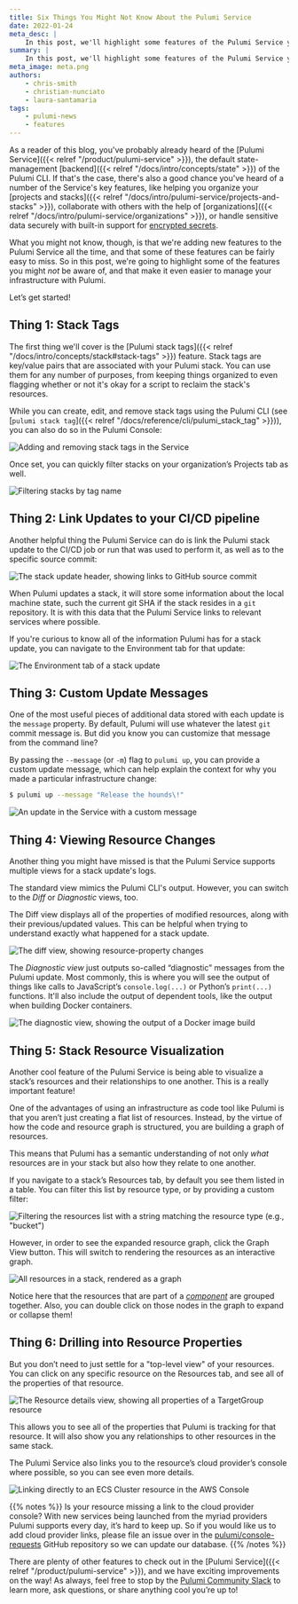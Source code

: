 ```yaml
---
title: Six Things You Might Not Know About the Pulumi Service
date: 2022-01-24
meta_desc: |
    In this post, we'll highlight some features of the Pulumi Service you might not be aware of, making it even easier to manage your infrastructure using Pulumi.
summary: |
    In this post, we'll highlight some features of the Pulumi Service you might not be aware of, making it even easier to manage your infrastructure using Pulumi. Let’s get started!
meta_image: meta.png
authors:
    - chris-smith
    - christian-nunciato
    - laura-santamaria
tags:
    - pulumi-news
    - features
---
```


As a reader of this blog, you've probably already heard of the [Pulumi Service]({{< relref "/product/pulumi-service" >}}), the default state-management [backend]({{< relref "/docs/intro/concepts/state" >}}) of the Pulumi CLI. If that's the case, there's also a good chance you've heard of a number of the Service's key features, like helping you organize your [projects and stacks]({{< relref "/docs/intro/pulumi-service/projects-and-stacks" >}}), collaborate with others with the help of [organizations]({{< relref "/docs/intro/pulumi-service/organizations" >}}), or handle sensitive data securely with built-in support for [encrypted secrets](https://www.pulumi.com/docs/intro/concepts/secrets/).

What you might not know, though, is that we're adding new features to the Pulumi Service all the time, and that some of these features can  be fairly easy to miss. So in this post, we're going to highlight some of the features you might _not_ be aware of, and that make it even easier to manage your infrastructure with Pulumi.

Let’s get started!

## Thing 1: Stack Tags

The first thing we'll cover is the [Pulumi stack tags]({{< relref "/docs/intro/concepts/stack#stack-tags" >}}) feature. Stack tags are key/value pairs that are associated with your Pulumi stack. You can use them for any number of purposes, from keeping things organized to even flagging whether or not it's okay for a script to reclaim the stack's resources.

While you can create, edit, and remove stack tags using the Pulumi CLI (see [`pulumi stack tag`]({{< relref "/docs/reference/cli/pulumi_stack_tag" >}})), you can also do so in the Pulumi Console:

![Adding and removing stack tags in the Service ](https://user-images.githubusercontent.com/274700/150612443-b0b187e1-6329-42ca-816f-01de1bc5d4ff.gif)

Once set, you can quickly filter stacks on your organization’s Projects tab as well.

![Filtering stacks by tag name](https://user-images.githubusercontent.com/274700/150613454-1554b763-2e8b-42e9-80ce-e629048bb1b9.png)

## Thing 2: Link Updates to your CI/CD pipeline

Another helpful thing the Pulumi Service can do is link the Pulumi stack update to the CI/CD job or run that was used to perform it, as well as to the specific source commit:

![The stack update header, showing links to GitHub source commit](https://user-images.githubusercontent.com/274700/150612892-f8e84597-2ce2-4687-8acc-236a57f6c6a4.png)

When Pulumi updates a stack, it will store some information about the local machine state, such the current git SHA if the stack resides in a `git` repository. It is with this data that the Pulumi Service links to relevant services where possible.

If you're curious to know all of the information Pulumi has for a stack update, you can navigate to the Environment tab for that update:

![The Environment tab of a stack update](https://user-images.githubusercontent.com/274700/150613104-510c755f-180e-4f0c-a2cb-e9f9816649e6.png)

## Thing 3: Custom Update Messages

One of the most useful pieces of additional data stored with each update is the `message` property. By default, Pulumi will use whatever the latest `git` commit message is. But did you know you can customize that message from the command line?

By passing the `--message` (or `-m`) flag to `pulumi up`, you can provide a custom update message, which can help explain the context for why you made a particular infrastructure change:

```bash
$ pulumi up --message "Release the hounds\!"
```

![An update in the Service with a custom message](https://user-images.githubusercontent.com/274700/150614494-b1c6aef1-aed0-4de5-a815-f4f8ddcef48a.png)

## Thing 4: Viewing Resource Changes

Another thing you might have missed is that the Pulumi Service supports multiple views for a stack update's logs.

The standard view mimics the Pulumi CLI's output. However, you can switch to the _Diff_ or _Diagnostic_ views, too.

The Diff view displays all of the properties of modified resources, along with their previous/updated values. This can be helpful when trying to understand exactly what happened for a stack update.

![The diff view, showing resource-property changes](https://user-images.githubusercontent.com/274700/150618931-5881cc70-36ab-4e46-b01c-53c13b8edfa1.png)

The _Diagnostic view_ just outputs so-called “diagnostic” messages from the Pulumi update. Most commonly, this is where you will see the output of things like calls to JavaScript’s `console.log(...)` or Python’s `print(...)` functions. It'll also include the output of dependent tools, like the output when building Docker containers.

![The diagnostic view, showing the output of a Docker image build](https://user-images.githubusercontent.com/274700/150619125-8067b1c6-843d-4f52-999c-69f8e184870e.png)

## Thing 5: Stack Resource Visualization

Another cool feature of the Pulumi Service is being able to visualize a stack’s resources and their relationships to one another. This is a really important feature!

One of the advantages of using an infrastructure as code tool like Pulumi is that you aren’t just creating a flat list of resources. Instead, by the virtue of how the code and resource graph is structured, you are building a graph of resources.

This means that Pulumi has a semantic understanding of not only _what_ resources are in your stack but also how they relate to one another.

If you navigate to a stack’s Resources tab, by default you see them listed in a table. You can filter this list by resource type, or by providing a custom filter:

![Filtering the resources list with a string matching the resource type (e.g., "bucket")](https://user-images.githubusercontent.com/274700/150619318-9d452d1f-dc30-4907-af6a-9941c4c5fa68.png)

However, in order to see the expanded resource graph, click the Graph View button. This will switch to rendering the resources as an interactive graph.

![All resources in a stack, rendered as a graph](https://user-images.githubusercontent.com/274700/150619812-e32419b9-db31-489f-b132-df59b4da2c9f.png)

Notice here that the resources that are part of a [_component_](https://www.pulumi.com/docs/intro/concepts/resources/#components) are grouped together. Also, you can double click on those nodes in the graph to expand or collapse them!

## Thing 6: Drilling into Resource Properties

But you don’t need to just settle for a "top-level view" of your resources. You can click on any specific resource on the Resources tab, and see all of the properties of that resource.

![The Resource details view, showing all properties of a TargetGroup resource](https://user-images.githubusercontent.com/274700/150619959-7025d772-14e5-45a7-b660-78a1fc8d769b.png)

This allows you to see all of the properties that Pulumi is tracking for that resource. It will also show you any relationships to other resources in the same stack.

The Pulumi Service also links you to the resource’s cloud provider’s console where possible, so you can see even more details.

![Linking directly to an ECS Cluster resource in the AWS Console](https://user-images.githubusercontent.com/274700/150620181-be3e7a09-3630-4898-89fa-7c7b775e1d35.png)

{{% notes %}}
Is your resource missing a link to the cloud provider console? With new services being launched from the myriad providers Pulumi supports every day, it’s hard to keep up. So if you would like us to add cloud provider links, please file an issue over in the [pulumi/console-requests](http://github.com/pulumi/console-requests/) GitHub repository so we can update our database.
{{% /notes %}}

There are plenty of other features to check out in the [Pulumi Service]({{< relref "/product/pulumi-service" >}}), and we have exciting improvements on the way! As always, feel free to stop by the [Pulumi Community Slack](https://slack.pulumi.com) to learn more, ask questions, or share anything cool you’re up to!
